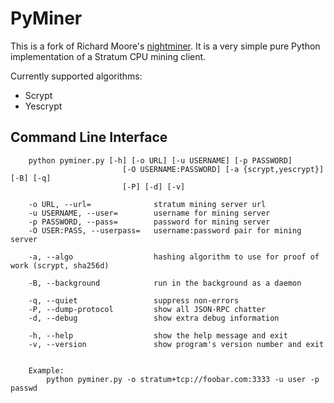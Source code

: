 PyMiner
=======

This is a fork of Richard Moore's [nightminer](https://github.com/ricmoo/nightminer). It is a very simple pure Python implementation of a Stratum CPU mining client.

Currently supported algorithms:
- Scrypt
- Yescrypt

Command Line Interface
----------------------
```
    python pyminer.py [-h] [-o URL] [-u USERNAME] [-p PASSWORD]
                         [-O USERNAME:PASSWORD] [-a {scrypt,yescrypt}] [-B] [-q]
                         [-P] [-d] [-v]

    -o URL, --url=              stratum mining server url
    -u USERNAME, --user=        username for mining server
    -p PASSWORD, --pass=        password for mining server
    -O USER:PASS, --userpass=   username:password pair for mining server

    -a, --algo                  hashing algorithm to use for proof of work (scrypt, sha256d)

    -B, --background            run in the background as a daemon

    -q, --quiet                 suppress non-errors
    -P, --dump-protocol         show all JSON-RPC chatter
    -d, --debug                 show extra debug information

    -h, --help                  show the help message and exit
    -v, --version               show program's version number and exit


    Example:
        python pyminer.py -o stratum+tcp://foobar.com:3333 -u user -p passwd
```
